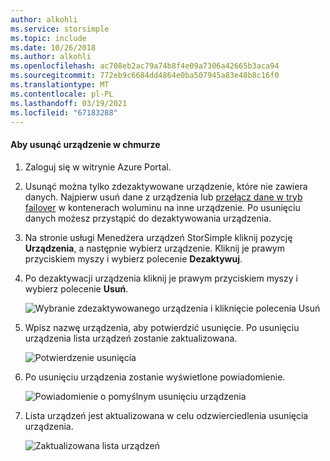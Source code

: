 ```yaml
---
author: alkohli
ms.service: storsimple
ms.topic: include
ms.date: 10/26/2018
ms.author: alkohli
ms.openlocfilehash: ac708eb2ac79a74b8f4e09a7306a42665b3aca94
ms.sourcegitcommit: 772eb9c6684dd4864e0ba507945a83e48b8c16f0
ms.translationtype: MT
ms.contentlocale: pl-PL
ms.lasthandoff: 03/19/2021
ms.locfileid: "67183288"
---
```

#### <a name="to-delete-a-cloud-appliance"></a>Aby usunąć urządzenie w chmurze

1. Zaloguj się w witrynie Azure Portal.
2. Usunąć można tylko zdezaktywowane urządzenie, które nie zawiera danych. Najpierw usuń dane z urządzenia lub [przełącz dane w tryb failover](../articles/storsimple/storsimple-8000-device-failover-cloud-appliance.md) w kontenerach woluminu na inne urządzenie. Po usunięciu danych możesz przystąpić do dezaktywowania urządzenia.
3. Na stronie usługi Menedżera urządzeń StorSimple kliknij pozycję **Urządzenia**, a następnie wybierz urządzenie. Kliknij je prawym przyciskiem myszy i wybierz polecenie **Dezaktywuj**.
4. Po dezaktywacji urządzenia kliknij je prawym przyciskiem myszy i wybierz polecenie **Usuń**.

    ![Wybranie zdezaktywowanego urządzenia i kliknięcie polecenia Usuń](./media/storsimple-8000-delete-cloud-appliance/delete-cloud-appliance1.png)

5. Wpisz nazwę urządzenia, aby potwierdzić usunięcie. Po usunięciu urządzenia lista urządzeń zostanie zaktualizowana.

    ![Potwierdzenie usunięcia](./media/storsimple-8000-delete-cloud-appliance/delete-cloud-appliance2.png)

6. Po usunięciu urządzenia zostanie wyświetlone powiadomienie.

    ![Powiadomienie o pomyślnym usunięciu urządzenia](./media/storsimple-8000-delete-cloud-appliance/delete-cloud-appliance4.png)

7. Lista urządzeń jest aktualizowana w celu odzwierciedlenia usunięcia urządzenia.

    ![Zaktualizowana lista urządzeń](./media/storsimple-8000-delete-cloud-appliance/delete-cloud-appliance5.png)
